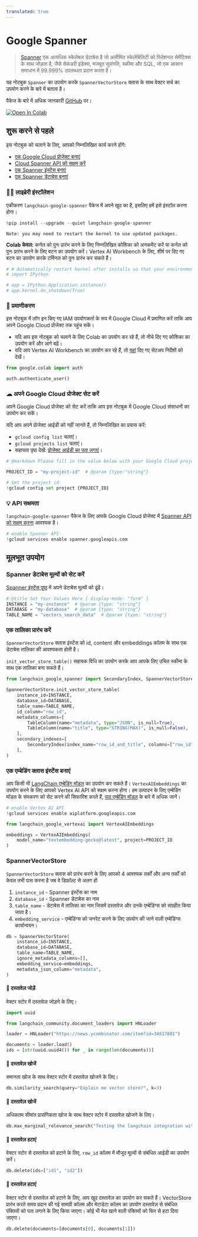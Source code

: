 ```yaml
---
translated: true
---
```


# Google Spanner

> [Spanner](https://cloud.google.com/spanner) एक अत्यधिक स्केलेबल डेटाबेस है जो असीमित स्केलेबिलिटी को रिलेशनल सेमेंटिक्स के साथ जोड़ता है, जैसे सेकंडरी इंडेक्स, मजबूत सुसंगति, स्कीमा और SQL, जो एक आसान समाधान में 99.999% उपलब्धता प्रदान करता है।

यह नोटबुक `Spanner` का उपयोग करके `SpannerVectorStore` क्लास के साथ वेक्टर सर्च का उपयोग करने के बारे में बताता है।

पैकेज के बारे में अधिक जानकारी [GitHub](https://github.com/googleapis/langchain-google-spanner-python/) पर।

[![Open In Colab](https://colab.research.google.com/assets/colab-badge.svg)](https://colab.research.google.com/github/googleapis/langchain-google-spanner-python/blob/main/docs/vector_store.ipynb)

## शुरू करने से पहले

इस नोटबुक को चलाने के लिए, आपको निम्नलिखित कार्य करने होंगे:

 * [एक Google Cloud प्रोजेक्ट बनाएं](https://developers.google.com/workspace/guides/create-project)
 * [Cloud Spanner API को सक्षम करें](https://console.cloud.google.com/flows/enableapi?apiid=spanner.googleapis.com)
 * [एक Spanner इंस्टेंस बनाएं](https://cloud.google.com/spanner/docs/create-manage-instances)
 * [एक Spanner डेटाबेस बनाएं](https://cloud.google.com/spanner/docs/create-manage-databases)

### 🦜🔗 लाइब्रेरी इंस्टॉलेशन

एकीकरण `langchain-google-spanner` पैकेज में अपने खुद का है, इसलिए हमें इसे इंस्टॉल करना होगा।

```python
%pip install --upgrade --quiet langchain-google-spanner
```

```output
Note: you may need to restart the kernel to use updated packages.
```

**Colab केवल:** कर्नल को पुनः प्रारंभ करने के लिए निम्नलिखित कोशिका को अनकमेंट करें या कर्नल को पुनः प्रारंभ करने के लिए बटन का उपयोग करें। Vertex AI Workbench के लिए, शीर्ष पर दिए गए बटन का उपयोग करके टर्मिनल को पुनः प्रारंभ कर सकते हैं।

```python
# # Automatically restart kernel after installs so that your environment can access the new packages
# import IPython

# app = IPython.Application.instance()
# app.kernel.do_shutdown(True)
```

### 🔐 प्रमाणीकरण

इस नोटबुक में लॉग इन किए गए IAM उपयोगकर्ता के रूप में Google Cloud में प्रमाणित करें ताकि आप अपने Google Cloud प्रोजेक्ट तक पहुंच सकें।

* यदि आप इस नोटबुक को चलाने के लिए Colab का उपयोग कर रहे हैं, तो नीचे दिए गए कोशिका का उपयोग करें और आगे बढ़ें।
* यदि आप Vertex AI Workbench का उपयोग कर रहे हैं, तो [यहां](https://github.com/GoogleCloudPlatform/generative-ai/tree/main/setup-env) दिए गए सेटअप निर्देशों को देखें।

```python
from google.colab import auth

auth.authenticate_user()
```

### ☁ अपने Google Cloud प्रोजेक्ट सेट करें

अपने Google Cloud प्रोजेक्ट को सेट करें ताकि आप इस नोटबुक में Google Cloud संसाधनों का उपयोग कर सकें।

यदि आप अपने प्रोजेक्ट आईडी को नहीं जानते हैं, तो निम्नलिखित का प्रयास करें:

* `gcloud config list` चलाएं।
* `gcloud projects list` चलाएं।
* सहायता पृष्ठ देखें: [प्रोजेक्ट आईडी का पता लगाएं](https://support.google.com/googleapi/answer/7014113)।

```python
# @markdown Please fill in the value below with your Google Cloud project ID and then run the cell.

PROJECT_ID = "my-project-id"  # @param {type:"string"}

# Set the project id
!gcloud config set project {PROJECT_ID}
```

### 💡 API सक्षमता

`langchain-google-spanner` पैकेज के लिए आपके Google Cloud प्रोजेक्ट में [Spanner API को सक्षम करना](https://console.cloud.google.com/flows/enableapi?apiid=spanner.googleapis.com) आवश्यक है।

```python
# enable Spanner API
!gcloud services enable spanner.googleapis.com
```

## मूलभूत उपयोग

### Spanner डेटाबेस मूल्यों को सेट करें

[Spanner इंस्टेंस पृष्ठ](https://console.cloud.google.com/spanner?_ga=2.223735448.2062268965.1707700487-2088871159.1707257687) में अपने डेटाबेस मूल्यों को ढूंढें।

```python
# @title Set Your Values Here { display-mode: "form" }
INSTANCE = "my-instance"  # @param {type: "string"}
DATABASE = "my-database"  # @param {type: "string"}
TABLE_NAME = "vectors_search_data"  # @param {type: "string"}
```

### एक तालिका प्रारंभ करें

`SpannerVectorStore` क्लास इंस्टेंस को id, content और embeddings कॉलम के साथ एक डेटाबेस तालिका की आवश्यकता होती है।

`init_vector_store_table()` सहायक विधि का उपयोग करके आप आपके लिए उचित स्कीमा के साथ एक तालिका बना सकते हैं।

```python
from langchain_google_spanner import SecondaryIndex, SpannerVectorStore, TableColumn

SpannerVectorStore.init_vector_store_table(
    instance_id=INSTANCE,
    database_id=DATABASE,
    table_name=TABLE_NAME,
    id_column="row_id",
    metadata_columns=[
        TableColumn(name="metadata", type="JSON", is_null=True),
        TableColumn(name="title", type="STRING(MAX)", is_null=False),
    ],
    secondary_indexes=[
        SecondaryIndex(index_name="row_id_and_title", columns=["row_id", "title"])
    ],
)
```

### एक एम्बेडिंग क्लास इंस्टेंस बनाएं

आप किसी भी [LangChain एम्बेडिंग मॉडल](/docs/integrations/text_embedding/) का उपयोग कर सकते हैं।
`VertexAIEmbeddings` का उपयोग करने के लिए आपको Vertex AI API को सक्षम करना होगा। हम उत्पादन के लिए एम्बेडिंग मॉडल के संस्करण को सेट करने की सिफारिश करते हैं, [पाठ एम्बेडिंग मॉडल](https://cloud.google.com/vertex-ai/docs/generative-ai/model-reference/text-embeddings) के बारे में अधिक जानें।

```python
# enable Vertex AI API
!gcloud services enable aiplatform.googleapis.com
```

```python
from langchain_google_vertexai import VertexAIEmbeddings

embeddings = VertexAIEmbeddings(
    model_name="textembedding-gecko@latest", project=PROJECT_ID
)
```

### SpannerVectorStore

`SpannerVectorStore` क्लास को प्रारंभ करने के लिए आपको 4 आवश्यक तर्कों और अन्य तर्कों को केवल तभी पास करना है जब वे डिफ़ॉल्ट से अलग हों

1. `instance_id` - Spanner इंस्टेंस का नाम
1. `database_id` - Spanner डेटाबेस का नाम
1. `table_name` - डेटाबेस में तालिका का नाम जिसमें दस्तावेज और उनके एम्बेडिंग्स को संग्रहीत किया जाता है।
1. `embedding_service` - एम्बेडिंग्स को जनरेट करने के लिए उपयोग की जाने वाली एम्बेडिंग्स कार्यान्वयन।

```python
db = SpannerVectorStore(
    instance_id=INSTANCE,
    database_id=DATABASE,
    table_name=TABLE_NAME,
    ignore_metadata_columns=[],
    embedding_service=embeddings,
    metadata_json_column="metadata",
)
```

#### 🔐 दस्तावेज़ जोड़ें

वेक्टर स्टोर में दस्तावेज़ जोड़ने के लिए।

```python
import uuid

from langchain_community.document_loaders import HNLoader

loader = HNLoader("https://news.ycombinator.com/item?id=34817881")

documents = loader.load()
ids = [str(uuid.uuid4()) for _ in range(len(documents))]
```

#### 🔐 दस्तावेज़ खोजें

समानता खोज के साथ वेक्टर स्टोर में दस्तावेज़ खोजने के लिए।

```python
db.similarity_search(query="Explain me vector store?", k=3)
```

#### 🔐 दस्तावेज़ खोजें

अधिकतम सीमांत प्रासंगिकता खोज के साथ वेक्टर स्टोर में दस्तावेज़ खोजने के लिए।

```python
db.max_marginal_relevance_search("Testing the langchain integration with spanner", k=3)
```

#### 🔐 दस्तावेज़ हटाएं

वेक्टर स्टोर से दस्तावेज़ को हटाने के लिए, `row_id` कॉलम में मौजूद मूल्यों से संबंधित आईडी का उपयोग करें।

```python
db.delete(ids=["id1", "id2"])
```

#### 🔐 दस्तावेज़ हटाएं

वेक्टर स्टोर से दस्तावेज़ को हटाने के लिए, आप खुद दस्तावेज़ का उपयोग कर सकते हैं। VectorStore प्रारंभ करते समय प्रदान की गई सामग्री कॉलम और मेटाडेटा कॉलम का उपयोग दस्तावेज़ से संबंधित पंक्तियों को पता लगाने के लिए किया जाएगा। कोई भी मेल खाने वाली पंक्तियों को फिर से हटा दिया जाएगा।

```python
db.delete(documents=[documents[0], documents[1]])
```
